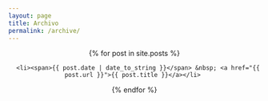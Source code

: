 ```yaml
---
layout: page
title: Archivo
permalink: /archive/
---
```


<div class="posts" style="text-align: center;">
  {% for post in site.posts %}
    
      <li><span>{{ post.date | date_to_string }}</span> &nbsp; <a href="{{ post.url }}">{{ post.title }}</a></li> 
    
  {% endfor %}
</div>
